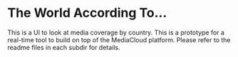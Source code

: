 The World According To...
=========================

This is a UI to look at media coverage by country.  This is a prototype for a real-time tool to build on top of the MediaCloud platform. Please refer to the readme files in each subdir for details.
